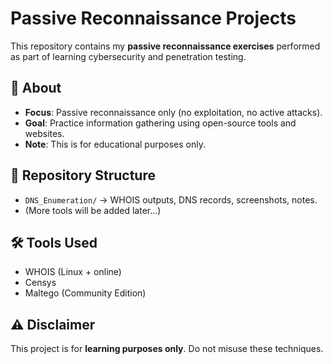 # Passive Reconnaissance Projects
This repository contains my **passive reconnaissance exercises** performed as part of learning cybersecurity and penetration testing.
## 📌 About
- **Focus**: Passive reconnaissance only (no exploitation, no active attacks).  
- **Goal**: Practice information gathering using open-source tools and websites.  
- **Note**: This is for educational purposes only.  
## 📂 Repository Structure
- `DNS_Enumeration/` → WHOIS outputs, DNS records, screenshots, notes.  
-  (More tools will be added later...)
## 🛠 Tools Used
- WHOIS (Linux + online)  
- Censys  
- Maltego (Community Edition)  
## ⚠️ Disclaimer
This project is for **learning purposes only**. Do not misuse these techniques.
